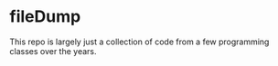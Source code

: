 # fileDump

This repo is largely just a collection of code from a few programming classes over the years. 
